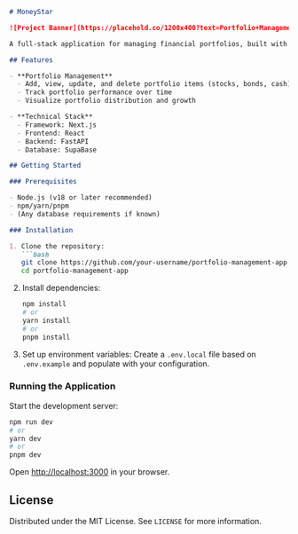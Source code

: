```markdown
# MoneyStar

![Project Banner](https://placehold.co/1200x400?text=Portfolio+Management+App)

A full-stack application for managing financial portfolios, built with React and Next.js for the frontend, FastAPI for the REST API backend, and Supabase for database and authentication services.

## Features

- **Portfolio Management**
  - Add, view, update, and delete portfolio items (stocks, bonds, cash)
  - Track portfolio performance over time
  - Visualize portfolio distribution and growth

- **Technical Stack**
  - Framework: Next.js
  - Frontend: React
  - Backend: FastAPI
  - Database: SupaBase

## Getting Started

### Prerequisites

- Node.js (v18 or later recommended)
- npm/yarn/pnpm
- (Any database requirements if known)

### Installation

1. Clone the repository:
   ```bash
   git clone https://github.com/your-username/portfolio-management-app.git
   cd portfolio-management-app
   ```

2. Install dependencies:
   ```bash
   npm install
   # or
   yarn install
   # or
   pnpm install
   ```

3. Set up environment variables:
   Create a `.env.local` file based on `.env.example` and populate with your configuration.

### Running the Application

Start the development server:
```bash
npm run dev
# or
yarn dev
# or
pnpm dev
```

Open [http://localhost:3000](http://localhost:3000) in your browser.

## License

Distributed under the MIT License. See `LICENSE` for more information.
